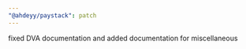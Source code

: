 ```yaml
---
"@ahdeyy/paystack": patch
---
```


fixed DVA documentation and added documentation for miscellaneous
